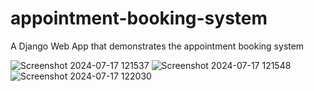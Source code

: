 # appointment-booking-system
A Django Web App that demonstrates the appointment booking system

![Screenshot 2024-07-17 121537](https://github.com/user-attachments/assets/02f04d03-fb38-421a-9ec8-eec1f57e9ad6)
![Screenshot 2024-07-17 121548](https://github.com/user-attachments/assets/aecdffa2-bd3b-4b61-a1b2-a312ff9700f7)
![Screenshot 2024-07-17 122030](https://github.com/user-attachments/assets/2b906d0e-d003-4b33-9e82-f7cf17b84bc1)



